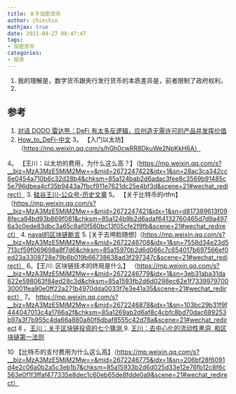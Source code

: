 ```yaml
---
title: 关于加密货币
author: chiechie
mathjax: true
date: 2021-04-27 08:47:47
tags: 
- 加密货币
categories:
- 投资
---
```


1. 我的理解是，数字货币跟央行发行货币的本质差异是，前者限制了政府权利。
2. 








## 参考

1. [对话 DODO 雷达熊：DeFi 有太多反逻辑，应创造无需许可的产品并发挥价值](https://www.chainnews.com/articles/503060403039.htm)
2. [How_to_DeFi-中文](https://assets.coingecko.com/books/how-to-defi/How_to_DeFi_Chinese.pdf)
3。 【入门以太坊】（https://mp.weixin.qq.com/s/hGh0cwRR8DkuWe2NpKkH6A）

4。 【王川：以太坊的费用，为什么这么高？】（https://mp.weixin.qq.com/s?__biz=MzA3MzE5MjM2Mw==&mid=2672247422&idx=1&sn=28ac3ca342cc6e0454a710b6c32d28b4&chksm=85a124bab2d6adac3fee8c3569b91485c5e796dbea4cf35b9443a7fbcf911e7621dc25e4bf3d&scene=21#wechat_redirect）
3. [硅谷王川-公众号-历史文章](https://mp.weixin.qq.com/s/JTwjtUM1qaoifqJlHNxCtw)
5。 【关于比特币的rtfm】（https://mp.weixin.qq.com/s?__biz=MzA3MzE5MjM2Mw==&mid=2672247421&idx=1&sn=d817389613f098feca94bd93b869f081&chksm=85a124b9b2d6adaf64132760465d7d9a4976a3c0ede83dbc3a65c8af0f560bc13f05cfe2f9fb&scene=21#wechat_redirect）
4. [naval的区块链断言](https://mp.weixin.qq.com/s?__biz=MzA3MzE5MjM2Mw==&mid=2672246704&idx=1&sn=c38edcdc74282d13771f78b047cd802e&chksm=85a15974b2d6d0620230b7a5145a8dfc33e8419e3a3a3111469adf21ba568dea94cfd505b2ad&scene=21#wechat_redirect)
5. [关于去垮脸随想]（https://mp.weixin.qq.com/s?__biz=MzA3MzE5MjM2Mw==&mid=2672246708&idx=1&sn=7558d34e23d5713cf59f069698a8f7d6&chksm=85a15970b2d6d066c7c654017b697566ef0ed23a3308728e79b6b019b66738638ad3f297347c&scene=21#wechat_redirect）
6。【王川: 区块链技术的终局是什么】 （https://mp.weixin.qq.com/s?__biz=MzA3MzE5MjM2Mw==&mid=2672246779&idx=1&sn=3eb31aba31da622e598063f84ed28c3d&chksm=85a1593fb2d6d0298ec62e1f733997970030001fea90e0ff22a271b4970dda0033f7e3e41a35&scene=21#wechat_redirect）
   7。 https://mp.weixin.qq.com/s?__biz=MzA3MzE5MjM2Mw==&mid=2672246878&idx=1&sn=103bc29b31f9f444047013c4a1766a2f&chksm=85a1269ab2d6af8c4cbfc8bd70dac689253b97a3f7b955c4da66a880a80f6dbaf8555c42d78a&scene=21#wechat_redirect
   8 。[王川：关于区块链投资的七个猜测
](https://mp.weixin.qq.com/s?__biz=MzA3MzE5MjM2Mw==&mid=2672246948&idx=1&sn=6c7b36184fabeabd095bd649342f0598&chksm=85a12660b2d6af76fe53bcc7feb656550858be7b99ce9094a67d65db8a27f454dc50cb04328b&scene=21#wechat_redirect)
   9. [王川：去中心化的流动性黑洞, 和区块链第一法则](https://mp.weixin.qq.com/s?__biz=MzA3MzE5MjM2Mw==&mid=2672247406&idx=1&sn=55316a2d422c033ca214ad843fd25a02&chksm=85a124aab2d6adbc02041db1ba3d0e8b4e1b813578035dbeecb48fb1b3021c74dacfb752692c&scene=21#wechat_redirect)
    
10 【比特币的支付费用为什么这么高】（https://mp.weixin.qq.com/s?__biz=MzA3MzE5MjM2Mw==&mid=2672246775&idx=1&sn=206bf28f6091d4e2c06a0b2a5c3eb1b7&chksm=85a15933b2d6d025d33e12e76fb12c8f6c563e0f1f3ffaf477335e8dec1c60eb65de8fdde0a9&scene=21#wechat_redirect）